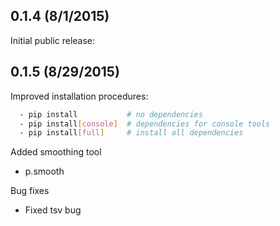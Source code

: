## 0.1.4 (8/1/2015)

Initial public release:


## 0.1.5 (8/29/2015)

Improved installation procedures:
```bash
  - pip install           # no dependencies
  - pip install[console]  # dependencies for console tools
  - pip install[full]     # install all dependencies
```
Added smoothing tool
  - p.smooth 

Bug fixes
  - Fixed tsv bug
